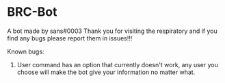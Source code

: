 # BRC-Bot
A bot made by sans#0003
Thank you for visiting the respiratory and if you find any bugs please report them in issues!!!

Known bugs:
1. User command has an option that currently doesn't work, any user you choose will make the bot give your information no matter what.
